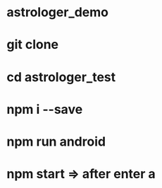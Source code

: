 # astrologer_demo
# git clone
# cd astrologer_test
# npm i --save
# npm run android
# npm start => after enter a
